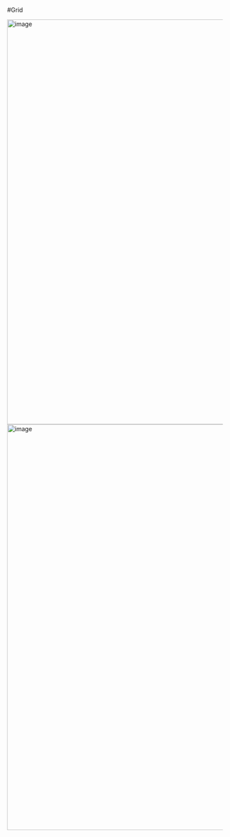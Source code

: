 #Grid

<img width="945" alt="image" src="https://user-images.githubusercontent.com/81116683/165401088-03db2f3d-7ed9-45fa-b18a-9b62e703e6c7.png">
<img width="947" alt="image" src="https://user-images.githubusercontent.com/81116683/165401227-e99c000e-c2c8-448a-9726-5b07b8ef15e0.png">
